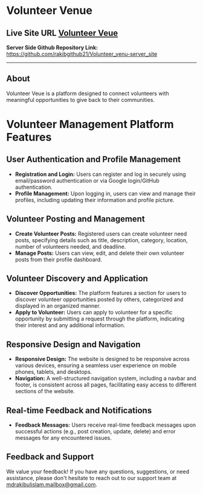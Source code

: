 # Volunteer Venue

## Live Site URL [Volunteer Veue](https://volunteer-venu-a11.web.app/)

**Server Side Github Repository Link:** https://github.com/rakibgithub21/Volunteer_venu-server_site

---
## About
Volunteer Veue is a platform designed to connect volunteers with meaningful opportunities to give back to their communities.



# Volunteer Management Platform Features

## User Authentication and Profile Management

- **Registration and Login:** Users can register and log in securely using email/password authentication or via Google login/GitHub authentication.
- **Profile Management:** Upon logging in, users can view and manage their profiles, including updating their information and profile picture.

## Volunteer Posting and Management

- **Create Volunteer Posts:** Registered users can create volunteer need posts, specifying details such as title, description, category, location, number of volunteers needed, and deadline.
- **Manage Posts:** Users can view, edit, and delete their own volunteer posts from their profile dashboard.

## Volunteer Discovery and Application

- **Discover Opportunities:** The platform features a section for users to discover volunteer opportunities posted by others, categorized and displayed in an organized manner.
- **Apply to Volunteer:** Users can apply to volunteer for a specific opportunity by submitting a request through the platform, indicating their interest and any additional information.

## Responsive Design and Navigation

- **Responsive Design:** The website is designed to be responsive across various devices, ensuring a seamless user experience on mobile phones, tablets, and desktops.
- **Navigation:** A well-structured navigation system, including a navbar and footer, is consistent across all pages, facilitating easy access to different sections of the website.

## Real-time Feedback and Notifications

- **Feedback Messages:** Users receive real-time feedback messages upon successful actions (e.g., post creation, update, delete) and error messages for any encountered issues.

## Feedback and Support

We value your feedback! If you have any questions, suggestions, or need assistance, please don't hesitate to reach out to our support team at mdrakibulislam.mailbox@gmail.com.
